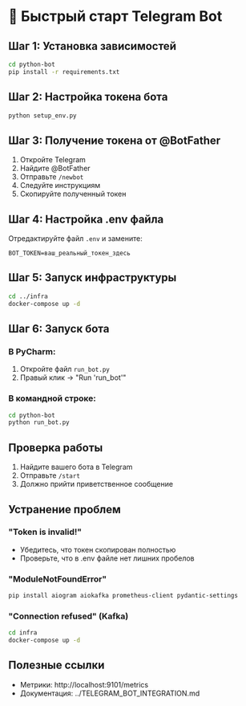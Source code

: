 # 🚀 Быстрый старт Telegram Bot

## Шаг 1: Установка зависимостей
```bash
cd python-bot
pip install -r requirements.txt
```

## Шаг 2: Настройка токена бота
```bash
python setup_env.py
```

## Шаг 3: Получение токена от @BotFather
1. Откройте Telegram
2. Найдите @BotFather
3. Отправьте `/newbot`
4. Следуйте инструкциям
5. Скопируйте полученный токен

## Шаг 4: Настройка .env файла
Отредактируйте файл `.env` и замените:
```env
BOT_TOKEN=ваш_реальный_токен_здесь
```

## Шаг 5: Запуск инфраструктуры
```bash
cd ../infra
docker-compose up -d
```

## Шаг 6: Запуск бота

### В PyCharm:
1. Откройте файл `run_bot.py`
2. Правый клик → "Run 'run_bot'"

### В командной строке:
```bash
cd python-bot
python run_bot.py
```

## Проверка работы
1. Найдите вашего бота в Telegram
2. Отправьте `/start`
3. Должно прийти приветственное сообщение

## Устранение проблем

### "Token is invalid!"
- Убедитесь, что токен скопирован полностью
- Проверьте, что в .env файле нет лишних пробелов

### "ModuleNotFoundError"
```bash
pip install aiogram aiokafka prometheus-client pydantic-settings
```

### "Connection refused" (Kafka)
```bash
cd infra
docker-compose up -d
```

## Полезные ссылки
- Метрики: http://localhost:9101/metrics
- Документация: ../TELEGRAM_BOT_INTEGRATION.md
